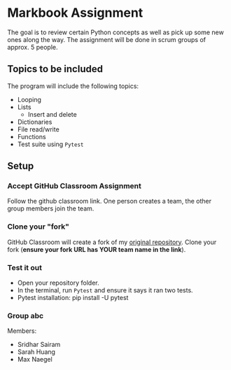 # Markbook Assignment
The goal is to review certain Python concepts as well as pick up some new ones along the way. The assignment will be done in scrum groups of approx. 5 people.

## Topics to be included
The program will include the following topics:
- Looping
- Lists
  - Insert and delete
- Dictionaries
- File read/write
- Functions
- Test suite using `Pytest`


## Setup
### Accept GitHub Classroom Assignment
Follow the github classroom link. One person creates a team, the other group members join the team.

### Clone your "fork"
GitHub Classroom will create a fork of my [original repository](https://github.com/ICS4U-Gallo/markbook-assignment).  Clone your fork (**ensure your fork URL has YOUR team name in the link**).

### Test it out
- Open your repository folder.
- In the terminal, run `Pytest` and ensure it says it ran two tests.
- Pytest installation: pip install -U pytest

### Group abc
Members:
- Sridhar Sairam
- Sarah Huang
- Max Naegel
